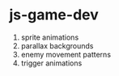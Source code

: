# js-game-dev

1. sprite animations
2. parallax backgrounds
3. enemy movement patterns
4. trigger animations